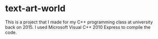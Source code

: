 # text-art-world
This is a project that I made for my C++ programming class at university back on 2015. I used Microsoft Visual C++ 2010 Express to compile the code.
